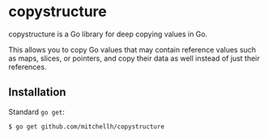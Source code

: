 # copystructure

copystructure is a Go library for deep copying values in Go.

This allows you to copy Go values that may contain reference values
such as maps, slices, or pointers, and copy their data as well instead
of just their references.

## Installation

Standard `go get`:

```
$ go get github.com/mitchellh/copystructure
```
